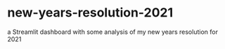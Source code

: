 # new-years-resolution-2021
a Streamlit dashboard with some analysis of my new years resolution for 2021
